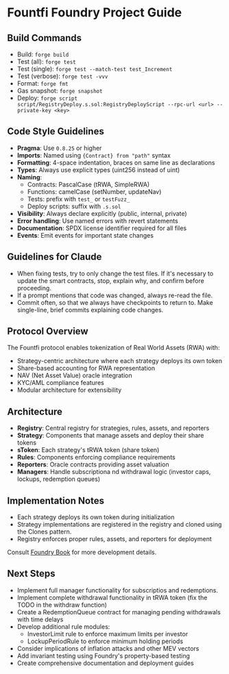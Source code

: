# Fountfi Foundry Project Guide

## Build Commands
- Build: `forge build`
- Test (all): `forge test`
- Test (single): `forge test --match-test test_Increment`
- Test (verbose): `forge test -vvv`
- Format: `forge fmt`
- Gas snapshot: `forge snapshot`
- Deploy: `forge script script/RegistryDeploy.s.sol:RegistryDeployScript --rpc-url <url> --private-key <key>`

## Code Style Guidelines
- **Pragma**: Use `0.8.25` or higher
- **Imports**: Named using `{Contract} from "path"` syntax
- **Formatting**: 4-space indentation, braces on same line as declarations
- **Types**: Always use explicit types (uint256 instead of uint)
- **Naming**:
  - Contracts: PascalCase (tRWA, SimpleRWA)
  - Functions: camelCase (setNumber, updateNav)
  - Tests: prefix with `test_` or `testFuzz_`
  - Deploy scripts: suffix with `.s.sol`
- **Visibility**: Always declare explicitly (public, internal, private)
- **Error handling**: Use named errors with revert statements
- **Documentation**: SPDX license identifier required for all files
- **Events**: Emit events for important state changes

## Guidelines for Claude

- When fixing tests, try to only change the test files. If it's necessary to update the smart contracts, stop, explain why, and confirm before proceeding.
- If a prompt mentions that code was changed, always re-read the file.
- Commit often, so that we always have checkpoints to return to. Make single-line, brief commits explaining code changes.

## Protocol Overview
The Fountfi protocol enables tokenization of Real World Assets (RWA) with:
- Strategy-centric architecture where each strategy deploys its own token
- Share-based accounting for RWA representation
- NAV (Net Asset Value) oracle integration
- KYC/AML compliance features
- Modular architecture for extensibility

## Architecture
- **Registry**: Central registry for strategies, rules, assets, and reporters
- **Strategy**: Components that manage assets and deploy their share tokens
- **sToken**: Each strategy's tRWA token (share token)
- **Rules**: Components enforcing compliance requirements
- **Reporters**: Oracle contracts providing asset valuation
- **Managers**: Handle subscriptiona nd withdrawal logic (investor caps, lockups, redemption queues)

## Implementation Notes
- Each strategy deploys its own token during initialization
- Strategy implementations are registered in the registry and cloned using the Clones pattern.
- Registry enforces proper rules, assets, and reporters for deployment

Consult [Foundry Book](https://book.getfoundry.sh/) for more development details.

## Next Steps
- Implement full manager functionality for subscriptios and redemptions.
- Implement complete withdrawal functionality in tRWA token (fix the TODO in the withdraw function)
- Create a RedemptionQueue contract for managing pending withdrawals with time delays
- Develop additional rule modules:
  - InvestorLimit rule to enforce maximum limits per investor
  - LockupPeriodRule to enforce minimum holding periods
- Consider implications of inflation attacks and other MEV vectors
- Add invariant testing using Foundry's property-based testing
- Create comprehensive documentation and deployment guides